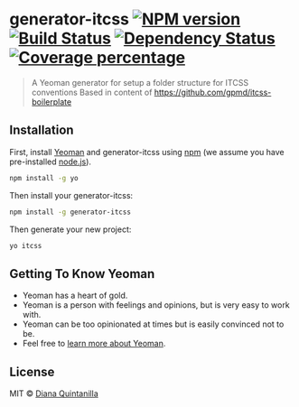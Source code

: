 # generator-itcss [![NPM version][npm-image]][npm-url] [![Build Status][travis-image]][travis-url] [![Dependency Status][daviddm-image]][daviddm-url] [![Coverage percentage][coveralls-image]][coveralls-url]
> A Yeoman generator for setup a folder structure for ITCSS conventions
>Based in content of https://github.com/gpmd/itcss-boilerplate

## Installation

First, install [Yeoman](http://yeoman.io) and generator-itcss using [npm](https://www.npmjs.com/) (we assume you have pre-installed [node.js](https://nodejs.org/)).

```bash
npm install -g yo
```

Then install your generator-itcss:

```bash
npm install -g generator-itcss
```

Then generate your new project:

```bash
yo itcss
```

## Getting To Know Yeoman

 * Yeoman has a heart of gold.
 * Yeoman is a person with feelings and opinions, but is very easy to work with.
 * Yeoman can be too opinionated at times but is easily convinced not to be.
 * Feel free to [learn more about Yeoman](http://yeoman.io/).

## License

MIT © [Diana Quintanilla](www.academyfor.us)


[npm-image]: https://badge.fury.io/js/generator-itcss.svg
[npm-url]: https://npmjs.org/package/generator-itcss
[travis-image]: https://travis-ci.org/ouracademy/generator-itcss.svg?branch=master
[travis-url]: https://travis-ci.org/ouracademy/generator-itcss
[daviddm-image]: https://david-dm.org/ouracademy/generator-itcss.svg?theme=shields.io
[daviddm-url]: https://david-dm.org/ouracademy/generator-itcss
[coveralls-image]: https://coveralls.io/repos/ouracademy/generator-itcss/badge.svg
[coveralls-url]: https://coveralls.io/r/ouracademy/generator-itcss
